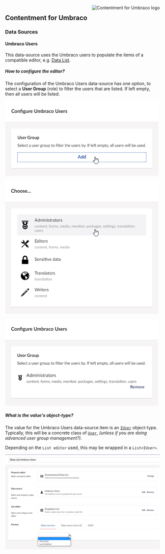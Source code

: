 <img src="../assets/img/logo.png" alt="Contentment for Umbraco logo" title="A state of Umbraco happiness." height="130" align="right">

## Contentment for Umbraco

### Data Sources

#### Umbraco Users

This data-source uses the Umbraco users to populate the items of a compatible editor, e.g. [Data List](../editors/data-list.md).


##### How to configure the editor?

The configuration of the Umbraco Users data-source has one option, to select a **User Group** (role) to filter the users that are listed. If left empty, then all users will be listed.

![Configuration Editor for Umbraco Users - Configure a user group](data-source--umbraco-users--configuration-editor-01.png)

![Configuration Editor for Umbraco Users - Select a user group](data-source--umbraco-users--configuration-editor-02.png)

![Configuration Editor for Umbraco Users - User group selected](data-source--umbraco-users--configuration-editor-03.png)


##### What is the value's object-type?

The value for the Umbraco Users data-source item is an [`IUser`](https://github.com/umbraco/Umbraco-CMS/blob/release-9.0.0/src/Umbraco.Core/Models/Membership/IUser.cs) object-type. Typically, this will be a concrete class of [`User`](https://github.com/umbraco/Umbraco-CMS/blob/release-9.0.0/src/Umbraco.Core/Models/Membership/User.cs), _(unless if you are doing advanced user group management?)._

Depending on the `List editor` used, this may be wrapped in a `List<IUser>`.

![Configuration Editor for Umbraco Users - Preview of data-source](data-source--umbraco-users--configuration-editor-04.png)
